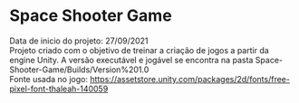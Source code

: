 # Space Shooter Game
Data de inicio do projeto: 27/09/2021 <br />
Projeto criado com o objetivo de treinar a criação de jogos a partir da engine Unity. A versão executável e jogável se encontra na pasta
Space-Shooter-Game/Builds/Version%201.0 <br />
Fonte usada no jogo: https://assetstore.unity.com/packages/2d/fonts/free-pixel-font-thaleah-140059
